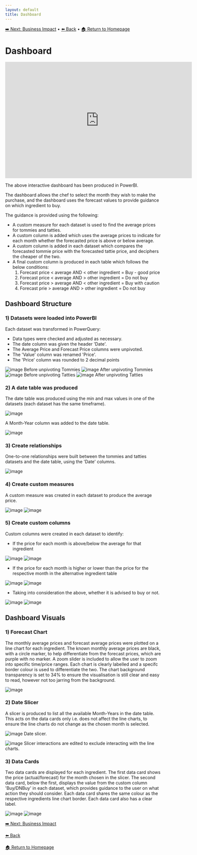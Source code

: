 ```yaml
---
layout: default
title: Dashboard
---
```

[➡️ Next: Business Impact]({{site.baseurl}}/Business-Impact) • [⬅️ Back]({{site.baseurl}}/Analysis) • [🏠 Return to Homepage]({{site.baseurl}}/index)

# Dashboard
<iframe title="Vegetables dashboard" width="600" height="373.5" src="https://app.powerbi.com/view?r=eyJrIjoiOWE5OTFjMDgtYWNiYS00M2FmLTgxOTgtMzljMTg5YzcyMTNiIiwidCI6IjNkZDc2Mzc0LThhNTEtNGZhZS05ZjMyLWQ2OGI5OWI3ZGVjNCJ9" frameborder="0" allowFullScreen="true"></iframe>

The above interactive dashboard has been produced in PowerBI. 

The dashboard allows the chef to select the month they wish to make the purchase, and the dashboard uses the forecast values to provide guidance on which ingredient to buy.

The guidance is provided using the following:
* A custom measure for each dataset is used to find the average prices for tommies and tatties.
* A custom column is added which uses the average prices to indicate for each month whether the forecasted price is above or below average.
* A custom column is added in each dataset which compares the forecasted tommie price with the forecasted tattie price, and deciphers the cheaper of the two.
* A final custom column is produced in each table which follows the below conditions:
    1. Forecast price < average AND < other ingredient = Buy - good price
    2. Forecast price < average AND > other ingredient = Do not buy
    3. Forecast price > average AND < other ingredient = Buy with caution
    4. Forecast prie > average AND > other ingredient = Do not buy

## Dashboard Structure
### 1) Datasets were loaded into PowerBI
Each dataset was transformed in PowerQuery:
* Data types were checked and adjusted as necessary.
* The date column was given the header 'Date'.
* The Average Price and Forecast Price columns were unpivoted.
* The 'Value' column was renamed 'Price'.
* The 'Price' column was rounded to 2 decimal points

![image](https://github.com/user-attachments/assets/5c2cd0ae-cfcf-41a5-ad4c-644660d87fab)
Before unpivoting Tommies
![image](https://github.com/user-attachments/assets/813be749-dac6-420b-8317-056bca6d80b2)
After unpivoting Tommies
![image](https://github.com/user-attachments/assets/fc5ff783-e0fa-481d-8077-0c5254dbb67c)
Before unpivoting Tatties
![image](https://github.com/user-attachments/assets/530cb485-f0e2-4aa2-b0aa-7849bbafeb9d)
After unpivoting Tatties

### 2) A date table was produced
The date table was produced using the min and max values in one of the datasets (each dataset has the same timeframe).

![image](https://github.com/user-attachments/assets/020fe07a-ee5a-4d4d-8e9f-651ff3c0d4ce)

A Month-Year column was added to the date table.

![image](https://github.com/user-attachments/assets/9b84addb-a9d0-42c3-9cb3-d0ff12932130)

### 3) Create relationships
One-to-one relationships were built between the tommies and tatties datasets and the date table, using the 'Date' columns.

![image](https://github.com/user-attachments/assets/99816398-917f-4fc2-8537-a3a4211e5840)

### 4) Create custom measures
A custom measure was created in each dataset to produce the average price.

![image](https://github.com/user-attachments/assets/d0c2f0d5-0e18-4c83-8689-b3c4f217a8b6)
![image](https://github.com/user-attachments/assets/285c3011-3b85-4663-9130-57866133f0e5)

### 5) Create custom columns
Custom columns were created in each dataset to identify:
* If the price for each month is above/below the average for that ingredient

![image](https://github.com/user-attachments/assets/df8fa378-7d1e-449f-8463-49a9d5f8d94e)
![image](https://github.com/user-attachments/assets/0b730f70-5718-4f87-a1f6-3bc01b025377)

* If the price for each month is higher or lower than the price for the respective month in the alternative ingredient table

![image](https://github.com/user-attachments/assets/ab6f1f58-4b5b-4da2-adf1-50f07c02d208)
![image](https://github.com/user-attachments/assets/35d2c703-b21a-4a72-af5d-953c10428ed6)

* Taking into consideration the above, whether it is advised to buy or not.

![image](https://github.com/user-attachments/assets/9b96acbe-8031-4ba7-8f76-7d5712a15adb)
![image](https://github.com/user-attachments/assets/0c29fdf6-c422-4f2c-b8fb-631a49ecce09)

## Dashboard Visuals
### 1) Forecast Chart
The monthly average prices and forecast average prices were plotted on a line chart for each ingredient.
The known monthly average prices are black, with a circle marker, to help differentiate from the forecast prices, which are purple with no marker.
A zoom slider is included to allow the user to zoom into specific time/price ranges.
Each chart is clearly labelled and a specifc border colour is used to differentiate the two.
The chart background transparency is set to 34% to ensure the visualisation is still clear and easy to read, however not too jarring from the background.

![image](https://github.com/user-attachments/assets/37ee844c-a286-441a-9c97-9ea811f43c20)

### 2) Date Slicer
A slicer is produced to list all the available Month-Years in the date table. This acts on the data cards only i.e. does not affect the line charts, to ensure the line charts do not change as the chosen month is selected.

![image](https://github.com/user-attachments/assets/cc5d883b-1fcc-4098-8106-99e0bb8d8517)
Date slicer.

![image](https://github.com/user-attachments/assets/3444f3a9-216c-43c2-84ae-591e4c2c8af4)
Slicer interactions are edited to exclude interacting with the line charts.

### 3) Data Cards
Two data cards are displayed for each ingredient. The first data card shows the price (actual/forecast) for the month chosen in the slicer. The second data card, below the first, displays the value from the custom column 'Buy/DNBuy' in each dataset, which provides guidance to the user on what action they should consider. Each data card shares the same colour as the respective ingredients line chart border. Each data card also has a clear label.

![image](https://github.com/user-attachments/assets/32593313-b785-45f4-b734-6d64114fa8c3) ![image](https://github.com/user-attachments/assets/a046b060-2a8c-400e-b781-45df9e5f6730)







[➡️ Next: Business Impact]({{site.baseurl}}/Business-Impact)

[⬅️ Back]({{site.baseurl}}/Analysis)

[🏠 Return to Homepage]({{site.baseurl}}/index)

